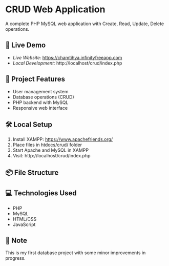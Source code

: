 # CRUD Web Application

A complete PHP MySQL web application with Create, Read, Update, Delete operations.

## 🚀 Live Demo
- *Live Website:* https://chamtihya.infinityfreeapp.com
- *Local Development:* http://localhost/crud/index.php

## 📁 Project Features
- User management system
- Database operations (CRUD)
- PHP backend with MySQL
- Responsive web interface

## 🛠 Local Setup
1. Install XAMPP: https://www.apachefriends.org/
2. Place files in htdocs/crud/ folder
3. Start Apache and MySQL in XAMPP
4. Visit: http://localhost/crud/index.php

## 📦 File Structure
## 💻 Technologies Used
- PHP
- MySQL
- HTML/CSS
- JavaScript

## 📝 Note
This is my first database project with some minor improvements in progress.
